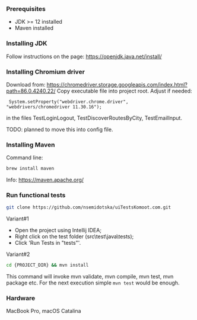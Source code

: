 ### Prerequisites

* JDK >= 12 installed
* Maven installed

### Installing JDK

Follow instructions on the page: https://openjdk.java.net/install/

### Installing Chromium driver

Download from: https://chromedriver.storage.googleapis.com/index.html?path=86.0.4240.22/
Copy executable file into project root. 
Adjust if needed:

``` System.setProperty("webdriver.chrome.driver", "webdrivers/chromedriver 11.30.16");```

in the files 
TestLoginLogout, TestDiscoverRoutesByCity, TestEmailInput.

TODO: planned to move this into config file.

### Installing Maven

Command line: 
```bash
brew install maven 
```

Info: https://maven.apache.org/

### Run functional tests

```bash
git clone https://github.com/nsemidotska/uiTestsKomoot.com.git
```

Variant#1
- Open the project using Intellij IDEA;
- Right click on the test folder (src\test\java\tests);
- Click 'Run Tests in "tests"'.

Variant#2
```bash
cd {PROJECT_DIR} && mvn install
```
This command will invoke mvn validate, mvn compile, mvn test, mvn package etc.
For the next execution simple ```mvn test``` would be enough.


### Hardware 
MacBook Pro,
macOS Catalina

